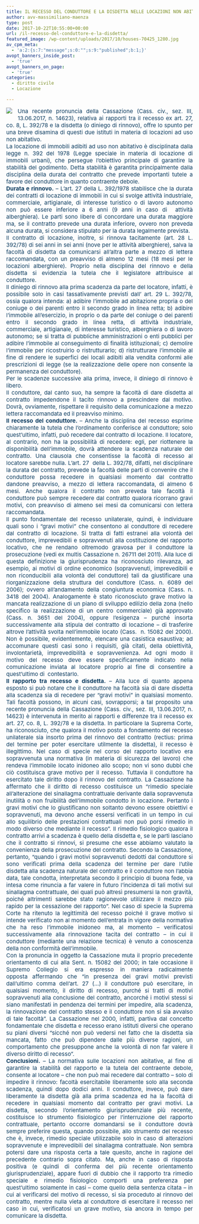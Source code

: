 ```yaml
---
title: IL RECESSO DEL CONDUTTORE E LA DISDETTA NELLE LOCAZIONI NON ABITATIVE
author: avv-massimiliano-maenza
type: post
date: 2017-10-22T10:55:00+00:00
url: /il-recesso-del-conduttore-e-la-disdetta/
featured_image: /wp-content/uploads/2017/10/houses-70425_1280.jpg
av_cpm_meta:
  - 'a:2:{s:7:"message";s:0:"";s:9:"published";b:1;}'
avopt_banners_inside_post:
  - 'true'
avopt_banners_on_page:
  - 'true'
categories:
  - diritto civile
  - Locazione

---
```

<div class="font_8" style="background-image: initial;background-position: 0px 0px;border: 0px;color: #0c3c60;, serif;font-size: 15px;line-height: normal;padding: 0px;text-align: justify;vertical-align: baseline">
</div>

<div class="font_8" style="background-image: initial;background-position: 0px 0px;border: 0px;color: #0c3c60;, serif;font-size: 15px;line-height: normal;padding: 0px;text-align: justify;vertical-align: baseline">
  <a href="https://static.wixstatic.com/media/ba94e17d337a4ec7bbac5f1d8e7ac7b4.jpg/v1/fill/w_290,h_207,al_c,q_80,usm_0.66_1.00_0.01/ba94e17d337a4ec7bbac5f1d8e7ac7b4.webp" style="clear: left;float: left;margin-bottom: 1em;margin-right: 1em"><img data-original-height="207" data-original-width="290" src="https://static.wixstatic.com/media/ba94e17d337a4ec7bbac5f1d8e7ac7b4.jpg/v1/fill/w_290,h_207,al_c,q_80,usm_0.66_1.00_0.01/ba94e17d337a4ec7bbac5f1d8e7ac7b4.webp" border="0" /></a>Una recente pronuncia della Cassazione&nbsp;(Cass. civ., sez. III, 13.06.2017, n. 14623), relativa ai rapporti tra il recesso ex art. 27, co. 8, L. 392/78 e la disdetta (o diniego di rinnovo), offre lo spunto per una breve disamina di questi due istituti in materia di locazioni ad uso non abitativo.
</div>

<div class="font_8" style="background-image: initial;background-position: 0px 0px;border: 0px;color: #0c3c60;, serif;font-size: 15px;line-height: normal;padding: 0px;text-align: justify;vertical-align: baseline">
  La locazione di immobili adibiti ad uso non abitativo è disciplinata dalla legge n. 392 del 1978 (Legge speciale in materia di locazione di immobili urbani), che persegue l&#8217;obiettivo principale di garantire la stabilità del godimento. Detta stabilità è garantita principalmente dalla disciplina della durata del contratto che prevede importanti tutele a favore del conduttore in quanto contraente debole.
</div>

<div class="font_8" style="background-image: initial;background-position: 0px 0px;border: 0px;color: #0c3c60;, serif;font-size: 15px;line-height: normal;padding: 0px;text-align: justify;vertical-align: baseline">
</div>

<div class="font_8" style="background-image: initial;background-position: 0px 0px;border: 0px;color: #0c3c60;, serif;font-size: 15px;line-height: normal;padding: 0px;text-align: justify;vertical-align: baseline">
  <span style="background-image: initial;background-position: 0px 0px;border: 0px;font-weight: bold;margin: 0px;padding: 0px;vertical-align: baseline">Durata e rinnovo.</span>&nbsp;&#8211;&nbsp;L&#8217;art. 27 della L. 392/1978 stabilisce che la durata dei contratti di locazione di immobili in cui si svolge attività industriale, commerciale, artigianale, di interesse turistico o di lavoro autonomo non può essere inferiore a 6 anni (9 anni in caso di &nbsp;attività alberghiera). Le parti sono libere di concordare una durata maggiore ma, se il contratto prevede una durata inferiore, ovvero non preveda alcuna durata, si considera stipulato per la durata legalmente prevista.
</div>

<div class="font_8" style="background-image: initial;background-position: 0px 0px;border: 0px;color: #0c3c60;, serif;font-size: 15px;line-height: normal;padding: 0px;text-align: justify;vertical-align: baseline">
  Il contratto di locazione, inoltre, si rinnova tacitamente (art. 28 L. 392/78) di sei anni in sei anni (nove per le attività alberghiere), salva la facoltà di disdetta da comunicarsi all&#8217;altra parte a mezzo di lettera raccomandata, con un preavviso di almeno 12 mesi (18 mesi per le locazioni alberghiere). Proprio nella disciplina del rinnovo e della disdetta si evidenzia la tutela che il legislatore attribuisce al conduttore.
</div>

<div class="font_8" style="background-image: initial;background-position: 0px 0px;border: 0px;color: #0c3c60;, serif;font-size: 15px;line-height: normal;padding: 0px;text-align: justify;vertical-align: baseline">
  Il diniego di rinnovo alla prima scadenza da parte del locatore, infatti, è possibile solo in casi tassativamente previsti dall&#8217; art. 29 L. 392/78, ossia qualora intenda:&nbsp;a) adibire l&#8217;immobile ad abitazione propria o del coniuge o dei parenti entro il secondo grado in linea retta;&nbsp;b) adibire l&#8217;immobile all&#8217;esercizio, in proprio o da parte del coniuge o dei parenti entro il secondo grado in linea retta, di attività industriale, commerciale, artigianale, di interesse turistico, alberghiera o di lavoro autonomo; se si tratta di pubbliche amministrazioni o enti pubblici per adibire l&#8217;immobile al conseguimento di finalità istituzionali;&nbsp;c) demolire l&#8217;immobile per ricostruirlo o ristrutturarlo;&nbsp;d) ristrutturare l&#8217;immobile al fine di rendere le superfici dei locali adibiti alla vendita conformi alle prescrizioni di legge (se la realizzazione delle opere non consente la permanenza del conduttore).
</div>

<div class="font_8" style="background-image: initial;background-position: 0px 0px;border: 0px;color: #0c3c60;, serif;font-size: 15px;line-height: normal;padding: 0px;text-align: justify;vertical-align: baseline">
  Per le scadenze successive alla prima, invece, il diniego di rinnovo è libero.
</div>

<div class="font_8" style="background-image: initial;background-position: 0px 0px;border: 0px;color: #0c3c60;, serif;font-size: 15px;line-height: normal;padding: 0px;text-align: justify;vertical-align: baseline">
  Il conduttore, dal canto suo, ha sempre la facoltà di dare disdetta al contratto impedendone il tacito rinnovo a prescindere dal motivo. Dovrà, ovviamente, rispettare il requisito della comunicazione a mezzo lettera raccomandata ed il preavviso minimo.
</div>

<div class="font_8" style="background-image: initial;background-position: 0px 0px;border: 0px;color: #0c3c60;, serif;font-size: 15px;line-height: normal;padding: 0px;text-align: justify;vertical-align: baseline">
</div>

<div class="font_8" style="background-image: initial;background-position: 0px 0px;border: 0px;color: #0c3c60;, serif;font-size: 15px;line-height: normal;padding: 0px;text-align: justify;vertical-align: baseline">
  <span style="background-image: initial;background-position: 0px 0px;border: 0px;font-weight: bold;margin: 0px;padding: 0px;vertical-align: baseline">Il recesso del conduttore.&nbsp;</span>&#8211;&nbsp;Anche la disciplina del recesso esprime chiaramente la tutela che l&#8217;ordinamento conferisce al conduttore; solo quest&#8217;ultimo, infatti, può recedere dal contratto di locazione. Il locatore, al contrario, non ha la possibilità di recedere: egli, per riottenere la disponibilità dell&#8217;immobile, dovrà attendere la scadenza naturale del contratto. Una clausola che consentisse la facoltà di recesso al locatore sarebbe nulla.&nbsp;L&#8217;art. 27 &nbsp;della L. 392/78, difatti, nel disciplinare la durata del contratto, prevede la facoltà delle parti di convenire che il conduttore possa recedere in qualsiasi momento dal contratto dandone preavviso, a mezzo di lettera raccomandata, di almeno 6 mesi. Anche qualora il contratto non preveda tale facoltà il conduttore&nbsp;può sempre recedere dal contratto qualora ricorrano gravi motivi, con preavviso di almeno sei mesi da comunicarsi con lettera raccomandata.&nbsp;
</div>

<div class="font_8" style="background-image: initial;background-position: 0px 0px;border: 0px;color: #0c3c60;, serif;font-size: 15px;line-height: normal;padding: 0px;text-align: justify;vertical-align: baseline">
</div>

<div class="font_8" style="background-image: initial;background-position: 0px 0px;border: 0px;color: #0c3c60;, serif;font-size: 15px;line-height: normal;padding: 0px;text-align: justify;vertical-align: baseline">
  Il punto fondamentale del recesso unilaterale, quindi, è individuare quali sono i &#8220;gravi motivi&#8221; che consentono al conduttore di recedere dal contratto di locazione.&nbsp;Si tratta di fatti estranei alla volontà del conduttore, imprevedibili e sopravvenuti alla costituzione del rapporto locativo, che ne rendano oltremodo gravosa per il conduttore la prosecuzione (vedi ex multis Cassazione n. 26711 del 2011). Alla luce di questa definizione la giurisprudenza ha riconosciuto rilevanza, ad esempio, ai motivi di ordine economico (sopravvenuti, imprevedibili e non riconducibili alla volontà del conduttore) tali da giustificare una riorganizzazione della struttura del conduttore (Cass. n. 6089 del 2006); ovvero all&#8217;andamento della congiuntura economica (Cass. n. 3418 del 2004). Analogamente è stato riconosciuto grave motivo la mancata realizzazione di un piano di sviluppo edilizio della zona (nello specifico la realizzazione di un centro commerciale) già approvato (Cass. n. 3651 del 2004), oppure l&#8217;esigenza &#8211; purché insorta successivamente alla stipula del contratto di locazione &#8211; di trasferire altrove l&#8217;attività svolta nell&#8217;immobile locato (Cass. &nbsp;n. 15082 del 2000). Non è possibile, evidentemente, elencare una casistica esaustiva; ad accomunare questi casi sono i requisiti, già citati, della obiettività, involontarietà, imprevedibilità e sopravvenienza.&nbsp;Ad ogni modo il motivo del recesso deve essere specificamente indicato nella comunicazione inviata al locatore proprio al fine di consentire a quest&#8217;ultimo di &nbsp;contestarlo.
</div>

<div class="font_8" style="background-image: initial;background-position: 0px 0px;border: 0px;color: #0c3c60;, serif;font-size: 15px;line-height: normal;padding: 0px;text-align: justify;vertical-align: baseline">
</div>

<div class="font_8" style="background-image: initial;background-position: 0px 0px;border: 0px;color: #0c3c60;, serif;font-size: 15px;line-height: normal;padding: 0px;text-align: justify;vertical-align: baseline">
  <span style="background-image: initial;background-position: 0px 0px;border: 0px;font-weight: bold;margin: 0px;padding: 0px;vertical-align: baseline">Il rapporto tra recesso e disdetta.&nbsp;</span>&#8211; Alla luce di quanto appena esposto si può notare che il conduttore ha facoltà sia di dare disdetta alla scadenza sia di recedere per &#8220;gravi motivi&#8221; in qualsiasi momento. Tali facoltà possono, in alcuni casi, sovrapporsi; a tal proposito una recente pronuncia della Cassazione&nbsp;(Cass. civ., sez. III, 13.06.2017, n. 14623) è intervenuta in merito ai rapporti e differenze tra il recesso ex art. 27, co. 8, L. 392/78 e la disdetta. In particolare la Suprema Corte, ha riconosciuto, che qualora il motivo posto a fondamento del recesso unilaterale sia insorto prima del rinnovo del contratto (rectius: prima del termine per poter esercitare utilmente la disdetta), il recesso è illegittimo. Nel caso di specie nel corso del rapporto locativo era sopravvenuta una normativa (in materia di sicurezza del lavoro) che rendeva l&#8217;immobile locato inidoneo allo scopo; non vi sono dubbi che ciò costituisca grave motivo per il recesso. Tuttavia il conduttore ha esercitato tale diritto dopo il rinnovo del contratto. La Cassazione ha affermato che il diritto di recesso costituisce un &#8220;rimedio speciale all&#8217;alterazione del sinallagma contrattuale derivante dalla sopravvenuta inutilità o non fruibilità dell&#8217;immobile condotto in locazione. Pertanto i gravi motivi che lo giustificano non soltanto devono essere obiettivi e sopravvenuti, ma devono anche essersi verificati in un tempo in cui allo squilibrio delle prestazioni contrattuali non può porsi rimedio in modo diverso che mediante il recesso&#8221;. Il rimedio fisiologico qualora il contratto arrivi a scadenza è quello della disdetta e, se le parti lasciano che il contratto si rinnovi, si presume che esse abbiamo valutato la convenienza della prosecuzione del contratto. Secondo la Cassazione, pertanto, &#8220;quando i gravi motivi sopravvenuti dedotti dal conduttore si sono verificati prima della scadenza del termine per dare l&#8217;utile disdetta alla scadenza naturale del contratto e il conduttore non l&#8217;abbia data, tale condotta, interpretata secondo il principio di buona fede, va intesa come rinuncia a far valere in futuro l&#8217;incidenza di tali motivi sul sinallagma contrattuale, dei quali può altresì presumersi la non gravità, poiché altrimenti sarebbe stato ragionevole utilizzare il mezzo più rapido per la cessazione del rapporto&#8221;. Nel caso di specie la Suprema Corte ha ritenuto la legittimità del recesso poiché il grave motivo si intende verificato non al momento dell&#8217;entrata in vigore della normativa che ha reso l&#8217;immobile inidoneo ma, al momento &#8211; verificatosi successivamente alla rinnovazione tacita del contratto &#8211; in cui il conduttore (mediante una relazione tecnica) è venuto a conoscenza della non conformità dell&#8217;immobile.
</div>

<div class="font_8" style="background-image: initial;background-position: 0px 0px;border: 0px;color: #0c3c60;, serif;font-size: 15px;line-height: normal;padding: 0px;text-align: justify;vertical-align: baseline">
  Con la pronuncia in oggetto la Cassazione muta il proprio precedente orientamento di cui alla Sent. n. 15082 del 2000; in tale occasione il Supremo Collegio si era espresso in maniera radicalmente opposta&nbsp;affermando che &#8220;in presenza dei gravi motivi previsti dall&#8217;ultimo comma dell&#8217;art. 27 (&#8230;) il conduttore può esercitare, in qualsiasi momento, il diritto di recesso, purché si tratti di motivi sopravvenuti alla conclusione del contratto, ancorché i motivi stessi si siano manifestati in pendenza dei termini per impedire, alla scadenza, la rinnovazione del contratto stesso e il conduttore non si sia avvalso di tale facoltà&#8221;. La Cassazione nel 2000, infatti, partiva dal concetto fondamentale che disdetta e recesso erano istituti diversi che operano su piani diversi &#8220;sicché non può vedersi nel fatto che la disdetta sia mancata, fatto che può dipendere dalle più diverse ragioni, un comportamento che presuppone anche la volontà di non far valere il diverso diritto di recesso&#8221;.&nbsp;
</div>

<div class="font_8" style="background-image: initial;background-position: 0px 0px;border: 0px;color: #0c3c60;, serif;font-size: 15px;line-height: normal;padding: 0px;text-align: justify;vertical-align: baseline">
</div>

<div class="font_8" style="background-image: initial;background-position: 0px 0px;border: 0px;color: #0c3c60;, serif;font-size: 15px;line-height: normal;padding: 0px;text-align: justify;vertical-align: baseline">
  <span style="background-image: initial;background-position: 0px 0px;border: 0px;font-weight: bold;margin: 0px;padding: 0px;vertical-align: baseline">Conclusioni.&nbsp;</span>&#8211;&nbsp;La normativa sulle locazioni non abitative, al fine di garantire la stabilità del rapporto e la tutela del contraente debole, consente al locatore &#8211; che non può mai recedere dal contratto &#8211; solo di impedire il rinnovo: facoltà esercitabile liberamente solo alla seconda scadenza, quindi dopo dodici&nbsp;anni. Il conduttore, invece, può dare liberamente la disdetta già alla prima scadenza ed ha la facoltà di recedere in qualsiasi momento dal contratto per gravi motivi. La disdetta, secondo l&#8217;orientamento giurisprudenziale più recente, costituisce lo strumento fisiologico per l&#8217;interruzione del rapporto contrattuale, pertanto occorre domandarsi se il conduttore dovrà sempre preferire questa, quando possibile, allo strumento del recesso che è, invece, rimedio speciale utilizzabile solo in caso di alterazioni sopravvenute e imprevedibili del sinallagma contrattuale. Non sembra potersi dare una risposta certa a tale quesito, anche in ragione del precedente contrario sopra citato. Ma, anche in caso di risposta positiva (e quindi di conferma del più recente orientamento giurisprudenziale), appare fuori di dubbio che il rapporto tra rimedio speciale e rimedio fisiologico comporti una preferenza per quest&#8217;ultimo&nbsp;solamente in casi &#8211; come quello della sentenza citata &#8211; in cui al verificarsi del motivo di recesso, si sia proceduto al rinnovo del contratto, mentre nulla vieta al conduttore di esercitare il recesso nel caso in cui, verificatosi un grave motivo, sia ancora in tempo per comunicare la disdetta.
</div>